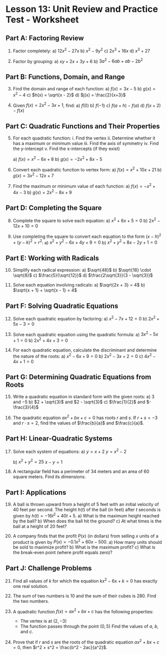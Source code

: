 # Lesson 13: Unit Review and Practice Test - Worksheet

## Part A: Factoring Review

1. Factor completely:
   a) $12x^2 - 27x$
   b) $x^2 - 9y^2$
   c) $2x^3 + 16x$
   d) $x^3 + 27$

2. Factor by grouping:
   a) $xy + 2x + 3y + 6$
   b) $3a^2 - 6ab + ab - 2b^2$

## Part B: Functions, Domain, and Range

3. Find the domain and range of each function:
   a) $f(x) = 3x - 5$
   b) $g(x) = x^2 - 4$
   c) $h(x) = \sqrt{x - 2}$
   d) $j(x) = \frac{2}{x+3}$

4. Given $f(x) = 2x^2 - 3x + 1$, find:
   a) $f(0)$
   b) $f(-1)$
   c) $f(a+h) - f(a)$
   d) $f(x+2) - f(x)$

## Part C: Quadratic Functions and Their Properties

5. For each quadratic function:
   i. Find the vertex
   ii. Determine whether it has a maximum or minimum value
   iii. Find the axis of symmetry
   iv. Find the y-intercept
   v. Find the x-intercepts (if they exist)
   
   a) $f(x) = x^2 - 6x + 8$
   b) $g(x) = -2x^2 + 8x - 5$

6. Convert each quadratic function to vertex form:
   a) $f(x) = x^2 + 10x + 21$
   b) $g(x) = 3x^2 - 12x + 7$

7. Find the maximum or minimum value of each function:
   a) $f(x) = -x^2 + 4x - 3$
   b) $g(x) = 2x^2 - 8x + 9$

## Part D: Completing the Square

8. Complete the square to solve each equation:
   a) $x^2 + 6x + 5 = 0$
   b) $2x^2 - 12x + 10 = 0$

9. Use completing the square to convert each equation to the form $(x - h)^2 + (y - k)^2 = r^2$:
   a) $x^2 + y^2 - 6x + 4y + 9 = 0$
   b) $x^2 + y^2 + 8x - 2y + 1 = 0$

## Part E: Working with Radicals

10. Simplify each radical expression:
    a) $\sqrt{48}$
    b) $\sqrt{18} \cdot \sqrt{8}$
    c) $\frac{5}{\sqrt{12}}$
    d) $\frac{2\sqrt{3}}{3 - \sqrt{3}}$

11. Solve each equation involving radicals:
    a) $\sqrt{2x + 3} = 4$
    b) $\sqrt{x + 1} + \sqrt{x - 1} = 4$

## Part F: Solving Quadratic Equations

12. Solve each quadratic equation by factoring:
    a) $x^2 - 7x + 12 = 0$
    b) $2x^2 + 5x - 3 = 0$

13. Solve each quadratic equation using the quadratic formula:
    a) $3x^2 - 5x + 1 = 0$
    b) $2x^2 + 4x + 3 = 0$

14. For each quadratic equation, calculate the discriminant and determine the nature of the roots:
    a) $x^2 - 6x + 9 = 0$
    b) $2x^2 - 3x + 2 = 0$
    c) $4x^2 - 4x + 1 = 0$

## Part G: Determining Quadratic Equations from Roots

15. Write a quadratic equation in standard form with the given roots:
    a) $3$ and $-5$
    b) $2 + \sqrt{3}$ and $2 - \sqrt{3}$
    c) $\frac{1}{2}$ and $-\frac{3}{4}$

16. The quadratic equation $ax^2 + bx + c = 0$ has roots $r$ and $s$. If $r + s = -3$ and $r \cdot s = 2$, find the values of $\frac{b}{a}$ and $\frac{c}{a}$.

## Part H: Linear-Quadratic Systems

17. Solve each system of equations:
    a) $y = x + 2$
       $y = x^2 - 2$
    
    b) $x^2 + y^2 = 25$
       $x - y = 1$

18. A rectangular field has a perimeter of 34 meters and an area of 60 square meters. Find its dimensions.

## Part I: Applications

19. A ball is thrown upward from a height of 5 feet with an initial velocity of 40 feet per second. The height $h(t)$ of the ball (in feet) after $t$ seconds is given by $h(t) = -16t^2 + 40t + 5$.
    a) What is the maximum height reached by the ball?
    b) When does the ball hit the ground?
    c) At what times is the ball at a height of 20 feet?

20. A company finds that the profit $P(x)$ (in dollars) from selling $x$ units of a product is given by $P(x) = -0.1x^2 + 60x - 500$.
    a) How many units should be sold to maximize profit?
    b) What is the maximum profit?
    c) What is the break-even point (where profit equals zero)?

## Part J: Challenge Problems

21. Find all values of $k$ for which the equation $kx^2 - 6x + k = 0$ has exactly one real solution.

22. The sum of two numbers is 10 and the sum of their cubes is 280. Find the two numbers.

23. A quadratic function $f(x) = ax^2 + bx + c$ has the following properties:
    - The vertex is at $(2, -3)$
    - The function passes through the point $(0, 5)$
    Find the values of $a$, $b$, and $c$.

24. Prove that if $r$ and $s$ are the roots of the quadratic equation $ax^2 + bx + c = 0$, then $r^2 + s^2 = \frac{b^2 - 2ac}{a^2}$.
